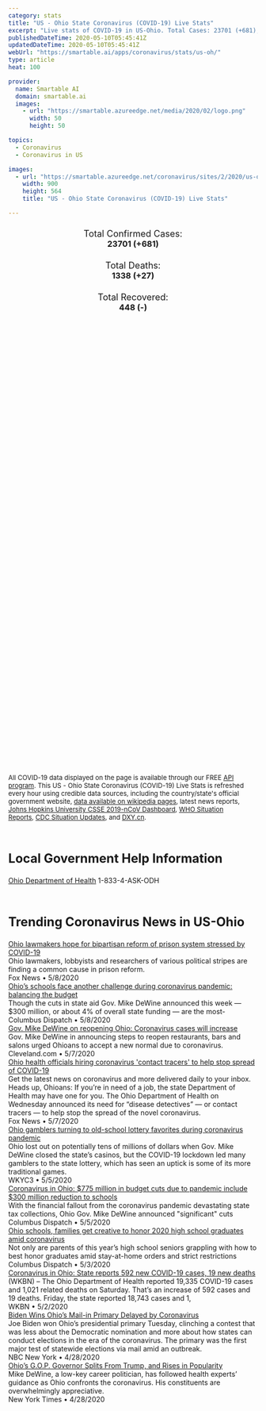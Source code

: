 ```yaml
---
category: stats
title: "US - Ohio State Coronavirus (COVID-19) Live Stats"
excerpt: "Live stats of COVID-19 in US-Ohio. Total Cases: 23701 (+681), Deaths: 1338 (+27), Recoveries: 448(-)."
publishedDateTime: 2020-05-10T05:45:41Z
updatedDateTime: 2020-05-10T05:45:41Z
webUrl: "https://smartable.ai/apps/coronavirus/stats/us-oh/"
type: article
heat: 100

provider:
  name: Smartable AI
  domain: smartable.ai
  images:
    - url: "https://smartable.azureedge.net/media/2020/02/logo.png"
      width: 50
      height: 50

topics:
  - Coronavirus
  - Coronavirus in US

images:
  - url: "https://smartable.azureedge.net/coronavirus/sites/2/2020/us-oh.jpg"
    width: 900
    height: 564
    title: "US - Ohio State Coronavirus (COVID-19) Live Stats"

---
```

<div class="total-stats" style="text-align: center;">
    <h3>
	    <div style="font-size: 18px; font-weight: 400;">Total Confirmed Cases:</div>
	    23701 (<span class='red'>+681</span>)
    </h3>
    <h3>
	    <div style="font-size: 18px; font-weight: 400;">Total Deaths:</div>
	    1338 (<span class='red'>+27</span>)
    </h3>
    <h3>
	    <div style="font-size: 18px; font-weight: 400;">Total Recovered:</div>
	    448 (-)
    </h3>
</div>

<script type="text/javascript" src="https://www.gstatic.com/charts/loader.js"></script>

<div id="time_series_chart" style="width: 100%; height: 400px;"></div>
<script type="text/javascript">
  google.charts.load('current', {'packages':['corechart']});
  google.charts.setOnLoadCallback(drawChart);
  function drawChart() {
    var data = google.visualization.arrayToDataTable([
      ['Date', 'Total Cases', 'Total Deaths', 'Total Recovered'],
      ['1/22/2020', 0, 0, 0],['1/23/2020', 0, 0, 0],['1/24/2020', 0, 0, 0],['1/25/2020', 0, 0, 0],['1/26/2020', 0, 0, 0],['1/27/2020', 0, 0, 0],['1/28/2020', 0, 0, 0],['1/29/2020', 0, 0, 0],['1/30/2020', 0, 0, 0],['1/31/2020', 0, 0, 0],['2/1/2020', 0, 0, 0],['2/2/2020', 0, 0, 0],['2/3/2020', 0, 0, 0],['2/4/2020', 0, 0, 0],['2/5/2020', 0, 0, 0],['2/6/2020', 0, 0, 0],['2/7/2020', 0, 0, 0],['2/8/2020', 0, 0, 0],['2/9/2020', 0, 0, 0],['2/10/2020', 0, 0, 0],['2/11/2020', 0, 0, 0],['2/12/2020', 0, 0, 0],['2/13/2020', 0, 0, 0],['2/14/2020', 0, 0, 0],['2/15/2020', 0, 0, 0],['2/16/2020', 0, 0, 0],['2/17/2020', 0, 0, 0],['2/18/2020', 0, 0, 0],['2/19/2020', 0, 0, 0],['2/20/2020', 0, 0, 0],['2/21/2020', 0, 0, 0],['2/22/2020', 0, 0, 0],['2/23/2020', 0, 0, 0],['2/24/2020', 0, 0, 0],['2/25/2020', 0, 0, 0],['2/26/2020', 0, 0, 0],['2/27/2020', 0, 0, 0],['2/28/2020', 0, 0, 0],['2/29/2020', 0, 0, 0],['3/1/2020', 0, 0, 0],['3/2/2020', 0, 0, 0],['3/3/2020', 0, 0, 0],['3/4/2020', 0, 0, 0],['3/5/2020', 0, 0, 0],['3/6/2020', 0, 0, 0],['3/7/2020', 0, 0, 0],['3/8/2020', 0, 0, 0],['3/9/2020', 0, 0, 0],['3/10/2020', 3, 0, 0],['3/11/2020', 4, 0, 0],['3/12/2020', 5, 0, 0],['3/13/2020', 18, 0, 0],['3/14/2020', 38, 0, 0],['3/15/2020', 37, 0, 0],['3/16/2020', 50, 0, 0],['3/17/2020', 67, 0, 0],['3/18/2020', 89, 0, 0],['3/19/2020', 120, 1, 0],['3/20/2020', 174, 3, 0],['3/21/2020', 248, 3, 0],['3/22/2020', 356, 3, 0],['3/23/2020', 443, 6, 0],['3/24/2020', 567, 8, 0],['3/25/2020', 704, 11, 0],['3/26/2020', 870, 15, 0],['3/27/2020', 1139, 19, 0],['3/28/2020', 1406, 25, 0],['3/29/2020', 1653, 29, 0],['3/30/2020', 1933, 40, 0],['3/31/2020', 2199, 55, 0],['4/1/2020', 2547, 65, 0],['4/2/2020', 2902, 81, 0],['4/3/2020', 3312, 91, 0],['4/4/2020', 3739, 102, 0],['4/5/2020', 4043, 119, 0],['4/6/2020', 4453, 142, 0],['4/7/2020', 4782, 167, 0],['4/8/2020', 5148, 193, 0],['4/9/2020', 5512, 213, 0],['4/10/2020', 5878, 231, 12],['4/11/2020', 6250, 247, 12],['4/12/2020', 6604, 253, 12],['4/13/2020', 6975, 274, 12],['4/14/2020', 7285, 324, 305],['4/15/2020', 7794, 362, 367],['4/16/2020', 8414, 391, 367],['4/17/2020', 9107, 418, 448],['4/18/2020', 10218, 451, 448],['4/19/2020', 11595, 471, 448],['4/20/2020', 12919, 509, 448],['4/21/2020', 13725, 557, 448],['4/22/2020', 14117, 610, 448],['4/23/2020', 14694, 656, 448],['4/24/2020', 15173, 693, 448],['4/25/2020', 15590, 712, 448],['4/26/2020', 15974, 732, 448],['4/27/2020', 16349, 759, 448],['4/28/2020', 16781, 804, 448],['4/29/2020', 17309, 940, 448],['4/30/2020', 18032, 981, 448],['5/1/2020', 18670, 996, 448],['5/2/2020', 19345, 1026, 448],['5/3/2020', 19920, 1042, 448],['5/4/2020', 20477, 1060, 448],['5/5/2020', 20972, 1136, 448],['5/6/2020', 21579, 1227, 448],['5/7/2020', 22134, 1276, 448],['5/8/2020', 23020, 1311, 448],['5/9/2020', 23701, 1338, 448],
    ]);
    var options = {
      curveType: 'none',
      chartArea: {'width': '80%', 'height': '80%'},
      legend: { position: 'top' },
      lineWidth: 5,
      colors: ['#f60109', '#444444', '#81B71F']
    };
    var chart = new google.visualization.LineChart(document.getElementById('time_series_chart'));
    chart.draw(data, options);
  }
</script>

<div id="geo_chart" style="width: 100%; height: 500px;"></div>
<script type="text/javascript">
  google.charts.load('current', {
    'packages':['geochart'],
    'mapsApiKey': 'AIzaSyDk1HhVhLaveyKrUhhHZ5YwzIpEcbdal6U'
  });
  google.charts.setOnLoadCallback(drawRegionsMap);
  function drawRegionsMap() {
    var data = google.visualization.arrayToDataTable([
      ['LATITUDE', 'LONGITUDE', 'DESCRIPTION', 'Total Cases', 'Total Deaths'],
      [40.8307, -84.0846, "Allen", 144, 29],[40.6584, -82.3144, "Ashland", 14, 0],[41.5364, -80.8597, "Ashtabula", 190, 18],[39.4016, -81.9549, "Athens", 5, 1],[40.5558, -84.0796, "Auglaize", 42, 3],[40.0105, -80.8814, "Belmont", 229, 7],[39.0293, -83.9267, "Brown", 16, 1],[39.4791, -84.462, "Butler", 436, 13],[40.555, -81.1992, "Carroll", 23, 1],[40.127, -83.9644, "Champaign", 17, 1],[39.9295, -83.6139, "Clark", 90, 3],[39.2123, -84.3001, "Clermont", 122, 3],[39.5523, -83.7856, "Clinton", 33, 0],[40.8871, -80.6749, "Columbiana", 319, 35],[40.2618, -81.848, "Coshocton", 19, 0],[40.7924, -82.8568, "Crawford", 71, 1],[41.4339, -81.6758, "Cuyahoga", 2755, 145],[40.1157, -84.4966, "Darke", 84, 14],[41.2944, -84.7648, "Defiance", 26, 1],[40.2219, -82.8802, "Delaware", 211, 4],[41.2883, -82.5995, "Erie", 79, 3],[39.6049, -82.8235, "Fairfield", 177, 3],[39.6079, -83.3953, "Fayette", 27, 0],[40.0251, -82.8637, "Franklin", 3710, 114],[41.7113, -83.9057, "Fulton", 30, 0],[38.9776, -82.3374, "Gallia", 6, 1],[41.4318, -81.3351, "Geauga", 189, 19],[39.731, -84.0624, "Greene", 53, 5],[39.1063, -84.3703, "Hamilton", 1731, 100],[40.8995, -83.7271, "Hancock", 39, 1],[39.2123, -83.6113, "Highland", 12, 1],[40.5628, -81.8011, "Holmes", 7, 1],[41.0796, -82.4066, "Huron", 38, 1],[40.2701, -80.6318, "Jefferson", 54, 2],[40.4784, -82.5485, "Knox", 20, 1],[41.6581, -81.4323, "Lake", 194, 8],[38.4375, -82.3818, "Lawrence", 25, 0],[39.95, -82.5985, "Licking", 162, 7],[40.516, -83.8875, "Logan", 23, 0],[41.2665, -82.304, "Lorain", 543, 44],[41.4906, -83.8747, "Lucas", 1710, 164],[39.733, -83.4765, "Madison", 81, 3],[40.9042, -80.9524, "Mahoning", 1104, 122],[40.4598, -83.0848, "Marion", 2381, 13],[41.0349, -82.0123, "Medina", 193, 17],[40.6915, -84.6502, "Mercer", 66, 1],[40.1504, -84.2438, "Miami", 244, 27],[39.8393, -84.4176, "Montgomery", 369, 12],[40.1376, -82.0119, "Muskingum", 25, 0],[41.5094, -82.9383, "Ottawa", 46, 2],[39.5705, -82.9471, "Pickaway", 1844, 23],[39.1256, -82.9836, "Pike", 5, 0],[41.3118, -81.345, "Portage", 274, 46],[39.8564, -84.7922, "Preble", 28, 2],[40.68, -82.5793, "Richland", 113, 2],[39.4647, -82.7456, "Ross", 49, 2],[41.4216, -83.221, "Sandusky", 48, 7],[41.2355, -82.8592, "Seneca", 14, 1],[40.2891, -84.1667, "Shelby", 31, 1],[40.8685, -81.2519, "Stark", 479, 67],[41.1386, -81.4344, "Summit", 880, 78],[41.3421, -80.5277, "Trumbull", 404, 36],[40.2761, -81.5949, "Tuscarawas", 196, 1],[40.3534, -83.2628, "Union", 28, 0],[40.7852, -84.4559, "Van Wert", 3, 0],[39.5022, -83.9984, "Warren", 202, 13],[39.4739, -81.468, "Washington", 113, 17],[40.9764, -81.9, "Wayne", 188, 42],[41.2846, -83.8438, "Wood", 222, 29],[40.9517, -83.1709, "Wyandot", 27, 2],[39.6063, -82.2046, "Perry", 13, 1],[40.5533, -82.8279, "Morrow", 84, 1],[40.1508, -81.5758, "Guernsey", 21, 0],[40.788, -83.643, "Hardin", 27, 0],[41.5026, -84.4183, "Williams", 44, 1],[39.7631, -81.1168, "Monroe", 8, 0],[38.8618, -82.8552, "Scioto", 15, 0],[40.9205, -84.0597, "Putnam", 76, 13],[41.019, -84.4775, "Paulding", 9, 0],[39.5489, -81.7944, "Morgan", 5, 0],[38.9984, -81.9686, "Meigs", 3, 0],[39.1172, -82.5375, "Jackson", 7, 0],[41.4387, -84.2554, "Henry", 8, 0],[39.7888, -81.5565, "Noble", 6, 0],[38.9463, -83.4094, "Adams", 6, 0],[39.4719, -82.7374, "Hocking", 20, 1],[40.3265, -80.8954, "Harrison", 6, 0],[39.2875595, -82.5185837, "Vinton", 11, 0],
    ]);
    var options = {
      backgroundColor: {fill:'transparent',stroke:'#FFF' ,strokeWidth:0 }, 
      displayMode: 'markers',
      region: 'US-OH', 
      resolution: 'metros',
      colorAxis: {colors: ['#F27D81', '#f60109']},
      sizeAxis: {minSize:3,  maxSize:12},
    };
    var chart = new google.visualization.GeoChart(document.getElementById('geo_chart'));
    chart.draw(data, options);
  };
</script>

<div id="geo_table"></div>
<script type="text/javascript">
  google.charts.load('current', {'packages':['table']});
  google.charts.setOnLoadCallback(drawTable);
  function drawTable() {
    var data = new google.visualization.DataTable();
    data.addColumn('string', 'Location');
    data.addColumn('number', 'Total Cases');
    data.addColumn('number', 'New Cases');
    data.addColumn('number', 'Active Cases');
    data.addColumn('number', 'Total Deaths');
    data.addColumn('number', 'New Deaths');
    data.addColumn('number', 'Total Recovered');
    data.addRows([
      [{v:"Allen", f:"Allen"}, 144, 5, 115, 29, 0, 0],[{v:"Ashland", f:"Ashland"}, 14, 2, 14, 0, 0, 0],[{v:"Ashtabula", f:"Ashtabula"}, 190, 18, 172, 18, 0, 0],[{v:"Athens", f:"Athens"}, 5, 1, 4, 1, 0, 0],[{v:"Auglaize", f:"Auglaize"}, 42, 0, 39, 3, 0, 0],[{v:"Belmont", f:"Belmont"}, 229, 13, 210, 7, 0, 12],[{v:"Brown", f:"Brown"}, 16, 0, 15, 1, 0, 0],[{v:"Butler", f:"Butler"}, 436, 32, 423, 13, 1, 0],[{v:"Carroll", f:"Carroll"}, 23, 0, 22, 1, 0, 0],[{v:"Champaign", f:"Champaign"}, 17, 1, 16, 1, 0, 0],[{v:"Clark", f:"Clark"}, 90, 10, 87, 3, 1, 0],[{v:"Clermont", f:"Clermont"}, 122, 2, 119, 3, 0, 0],[{v:"Clinton", f:"Clinton"}, 33, 0, 33, 0, 0, 0],[{v:"Columbiana", f:"Columbiana"}, 319, 6, 284, 35, 2, 0],[{v:"Coshocton", f:"Coshocton"}, 19, 0, 10, 0, 0, 9],[{v:"Crawford", f:"Crawford"}, 71, 2, 59, 1, 0, 11],[{v:"Cuyahoga", f:"Cuyahoga"}, 2755, 87, 2386, 145, 2, 224],[{v:"Darke", f:"Darke"}, 84, 2, 70, 14, 0, 0],[{v:"Defiance", f:"Defiance"}, 26, 5, 25, 1, 0, 0],[{v:"Delaware", f:"Delaware"}, 211, 12, 207, 4, 0, 0],[{v:"Erie", f:"Erie"}, 79, 1, 76, 3, 0, 0],[{v:"Fairfield", f:"Fairfield"}, 177, 6, 149, 3, 0, 25],[{v:"Fayette", f:"Fayette"}, 27, 4, 27, 0, 0, 0],[{v:"Franklin", f:"Franklin"}, 3710, 95, 3596, 114, 6, 0],[{v:"Fulton", f:"Fulton"}, 30, 0, 30, 0, 0, 0],[{v:"Gallia", f:"Gallia"}, 6, 0, 5, 1, 0, 0],[{v:"Geauga", f:"Geauga"}, 189, 2, 170, 19, 0, 0],[{v:"Greene", f:"Greene"}, 53, 1, 48, 5, 0, 0],[{v:"Hamilton", f:"Hamilton"}, 1731, 67, 1631, 100, 0, 0],[{v:"Hancock", f:"Hancock"}, 39, 0, 38, 1, 0, 0],[{v:"Highland", f:"Highland"}, 12, 1, 7, 1, 0, 4],[{v:"Holmes", f:"Holmes"}, 7, 0, 6, 1, 0, 0],[{v:"Huron", f:"Huron"}, 38, 1, 29, 1, 0, 8],[{v:"Jefferson", f:"Jefferson"}, 54, 4, 46, 2, 0, 6],[{v:"Knox", f:"Knox"}, 20, 0, 19, 1, 0, 0],[{v:"Lake", f:"Lake"}, 194, 2, 186, 8, 0, 0],[{v:"Lawrence", f:"Lawrence"}, 25, 0, 25, 0, 0, 0],[{v:"Licking", f:"Licking"}, 162, 12, 124, 7, 0, 31],[{v:"Logan", f:"Logan"}, 23, 0, 23, 0, 0, 0],[{v:"Lorain", f:"Lorain"}, 543, 6, 459, 44, 0, 40],[{v:"Lucas", f:"Lucas"}, 1710, 45, 1546, 164, 3, 0],[{v:"Madison", f:"Madison"}, 81, 3, 78, 3, 0, 0],[{v:"Mahoning", f:"Mahoning"}, 1104, 17, 982, 122, 3, 0],[{v:"Marion", f:"Marion"}, 2381, 15, 2368, 13, 0, 0],[{v:"Medina", f:"Medina"}, 193, 3, 176, 17, 0, 0],[{v:"Mercer", f:"Mercer"}, 66, 4, 61, 1, 0, 4],[{v:"Miami", f:"Miami"}, 244, 68, 217, 27, 0, 0],[{v:"Montgomery", f:"Montgomery"}, 369, 13, 357, 12, 0, 0],[{v:"Muskingum", f:"Muskingum"}, 25, 1, 25, 0, 0, 0],[{v:"Ottawa", f:"Ottawa"}, 46, 1, 44, 2, 0, 0],[{v:"Pickaway", f:"Pickaway"}, 1844, 2, 1803, 23, 0, 18],[{v:"Pike", f:"Pike"}, 5, 1, 5, 0, 0, 0],[{v:"Portage", f:"Portage"}, 274, 2, 228, 46, 0, 0],[{v:"Preble", f:"Preble"}, 28, 1, 26, 2, 0, 0],[{v:"Richland", f:"Richland"}, 113, 10, 97, 2, 0, 14],[{v:"Ross", f:"Ross"}, 49, 0, 47, 2, 0, 0],[{v:"Sandusky", f:"Sandusky"}, 48, 1, 41, 7, 0, 0],[{v:"Seneca", f:"Seneca"}, 14, 0, 8, 1, 0, 5],[{v:"Shelby", f:"Shelby"}, 31, 0, 18, 1, 0, 12],[{v:"Stark", f:"Stark"}, 479, 15, 412, 67, 5, 0],[{v:"Summit", f:"Summit"}, 880, 13, 802, 78, 4, 0],[{v:"Trumbull", f:"Trumbull"}, 404, 12, 368, 36, 0, 0],[{v:"Tuscarawas", f:"Tuscarawas"}, 196, 28, 178, 1, 0, 17],[{v:"Union", f:"Union"}, 28, 0, 28, 0, 0, 0],[{v:"Van Wert", f:"Van Wert"}, 3, 0, 1, 0, 0, 2],[{v:"Warren", f:"Warren"}, 202, 11, 189, 13, 0, 0],[{v:"Washington", f:"Washington"}, 113, 2, 96, 17, 0, 0],[{v:"Wayne", f:"Wayne"}, 188, 5, 146, 42, 0, 0],[{v:"Wood", f:"Wood"}, 222, 2, 193, 29, 0, 0],[{v:"Wyandot", f:"Wyandot"}, 27, 1, 25, 2, 0, 0],[{v:"Perry", f:"Perry"}, 13, 0, 9, 1, 0, 3],[{v:"Morrow", f:"Morrow"}, 84, 0, 83, 1, 0, 0],[{v:"Guernsey", f:"Guernsey"}, 21, 1, 21, 0, 0, 0],[{v:"Hardin", f:"Hardin"}, 27, 0, 27, 0, 0, 0],[{v:"Williams", f:"Williams"}, 44, 0, 43, 1, 0, 0],[{v:"Monroe", f:"Monroe"}, 8, 0, 8, 0, 0, 0],[{v:"Scioto", f:"Scioto"}, 15, 0, 15, 0, 0, 0],[{v:"Putnam", f:"Putnam"}, 76, 1, 63, 13, 0, 0],[{v:"Paulding", f:"Paulding"}, 9, 1, 9, 0, 0, 0],[{v:"Morgan", f:"Morgan"}, 5, 0, 5, 0, 0, 0],[{v:"Meigs", f:"Meigs"}, 3, 0, 3, 0, 0, 0],[{v:"Jackson", f:"Jackson"}, 7, 0, 7, 0, 0, 0],[{v:"Henry", f:"Henry"}, 8, 0, 8, 0, 0, 0],[{v:"Noble", f:"Noble"}, 6, 0, 6, 0, 0, 0],[{v:"Adams", f:"Adams"}, 6, 1, 3, 0, 0, 3],[{v:"Hocking", f:"Hocking"}, 20, 0, 19, 1, 0, 0],[{v:"Harrison", f:"Harrison"}, 6, 0, 6, 0, 0, 0],[{v:"Vinton", f:"Vinton"}, 11, 1, 11, 0, 0, 0],
    ]);
    data.setProperty(0, 0, 'style', 'min-width:100px');
    var table = new google.visualization.Table(document.getElementById('geo_table'));
    table.draw(data, {allowHtml: true, sortColumn: 2, sortAscending: false, width: '660px', height: '100%'});
  }
</script>

<span style="font-size: 13px">All COVID-19 data displayed on the page is available through our FREE <a href="https://developer.smartable.ai">API program</a>. This US - Ohio State Coronavirus (COVID-19) Live Stats is refreshed every hour using credible data sources, including the country/state's official government website, <a href="https://en.wikipedia.org/wiki/2019%E2%80%9320_coronavirus_pandemic" target="_blank">data available on wikipedia pages</a>, latest news reports, <a href="https://systems.jhu.edu/research/public-health/ncov/" target="_blank">Johns Hopkins University CSSE 2019-nCoV Dashboard</a>, <a href="https://www.who.int/emergencies/diseases/novel-coronavirus-2019/situation-reports" target="_blank">WHO Situation Reports</a>, <a href="https://www.cdc.gov/coronavirus/2019-ncov/index.html" target="_blank">CDC Situation Updates</a>, and <a href="https://ncov.dxy.cn/ncovh5/view/pneumonia" target="_blank">DXY.cn</a>.</span>

<h2 id="news" class="center" style="margin-top: 60px; font-size: 25px;">Local Government Help Information</h2>
<div class="info center">
<a href="https://odh.ohio.gov/wps/portal/gov/odh/media-center/ODH-News-Releases/COVID-19-ODH-Call-center" target="_blank">Ohio Department of Health</a> 1-833-4-ASK-ODH
</div>
<h2 id="news" class="center" style="margin-top: 60px; font-size: 25px;">Trending Coronavirus News in US-Ohio</h2>
<div class="row">
<div class="col-md-6 col-sm-12">
  <div class="content-card">
	<a href="https://www.foxnews.com/politics/ohio-prison-reform-system-covid-19"><div class="card-image" style="background-image: url(https://a57.foxnews.com/static.foxnews.com/foxnews.com/content/uploads/2020/05/640/320/Rep.-Diane-Grendell-.jpg?ve=1&tl=1)"></div></a>
	<div class="content">
		<div class="card-title"><a href="https://www.foxnews.com/politics/ohio-prison-reform-system-covid-19">Ohio lawmakers hope for bipartisan reform of prison system stressed by COVID-19</a></div>
		<div class="card-excerpt">Ohio lawmakers, lobbyists and researchers of various political stripes are finding a common cause in prison reform.</div>
		<div class="card-meta">
			<span class="card-provider">Fox News</span> • <span class="card-date">5/8/2020</span>
		</div>
	</div>
  </div>
</div>
<div class="col-md-6 col-sm-12">
  <div class="content-card">
	<a href="https://www.dispatch.com/news/20200508/ohiorsquos-schools-face-another-challenge-during-coronavirus-pandemic-balancing-budget"><div class="card-image" style="background-image: url(https://www.dispatch.com/apps/pbcsi.dll/bilde?Site=OH&Date=20200508&Category=NEWS&ArtNo=200508866&Ref=AR)"></div></a>
	<div class="content">
		<div class="card-title"><a href="https://www.dispatch.com/news/20200508/ohiorsquos-schools-face-another-challenge-during-coronavirus-pandemic-balancing-budget">Ohio’s schools face another challenge during coronavirus pandemic: balancing the budget</a></div>
		<div class="card-excerpt">Though the cuts in state aid Gov. Mike DeWine announced this week — $300 million, or about 4% of overall state funding — are the most-</div>
		<div class="card-meta">
			<span class="card-provider">Columbus Dispatch</span> • <span class="card-date">5/8/2020</span>
		</div>
	</div>
  </div>
</div>
<div class="col-md-6 col-sm-12">
  <div class="content-card">
	<a href="https://www.cleveland.com/metro/2020/05/gov-mike-dewine-on-reopening-ohio-coronavirus-cases-will-increase.html"><div class="card-image" style="background-image: url(https://arc-anglerfish-arc2-prod-advancelocal.s3.amazonaws.com/public/P4R7CCUJ5JD2PIZNMLCNTLL74M.jpg)"></div></a>
	<div class="content">
		<div class="card-title"><a href="https://www.cleveland.com/metro/2020/05/gov-mike-dewine-on-reopening-ohio-coronavirus-cases-will-increase.html">Gov. Mike DeWine on reopening Ohio: Coronavirus cases will increase</a></div>
		<div class="card-excerpt">Gov. Mike DeWine in announcing steps to reopen restaurants, bars and salons urged Ohioans to accept a new normal due to coronavirus.</div>
		<div class="card-meta">
			<span class="card-provider">Cleveland.com</span> • <span class="card-date">5/7/2020</span>
		</div>
	</div>
  </div>
</div>
<div class="col-md-6 col-sm-12">
  <div class="content-card">
	<a href="https://www.foxnews.com/health/ohio-health-officials-hiring-coronavirus-contact-tracers-stop-spread-covid-19"><div class="card-image" style="background-image: url(https://a57.foxnews.com/static.foxnews.com/foxnews.com/content/uploads/2020/05/640/320/iStock-1179336021.jpg?ve=1&tl=1)"></div></a>
	<div class="content">
		<div class="card-title"><a href="https://www.foxnews.com/health/ohio-health-officials-hiring-coronavirus-contact-tracers-stop-spread-covid-19">Ohio health officials hiring coronavirus 'contact tracers' to help stop spread of COVID-19</a></div>
		<div class="card-excerpt">Get the latest news on coronavirus and more delivered daily to your inbox.  Heads up, Ohioans: If you’re in need of a job, the state Department of Health may have one for you. The Ohio Department of Health on Wednesday announced its need for “disease detectives” — or contact tracers — to help stop the spread of the novel coronavirus.</div>
		<div class="card-meta">
			<span class="card-provider">Fox News</span> • <span class="card-date">5/7/2020</span>
		</div>
	</div>
  </div>
</div>
<div class="col-md-6 col-sm-12">
  <div class="content-card">
	<a href="https://www.wkyc.com/article/news/lottery/ohio-gamblers-turning-to-old-school-lottery-favorites/95-82c1bba5-cc21-46f9-aac9-0b2a35573e80"><div class="card-image" style="background-image: url(https://media.wkyc.com/assets/WKYC/images/46232b3a-acff-4611-92b5-12a4529b72e6/46232b3a-acff-4611-92b5-12a4529b72e6_1140x641.jpg)"></div></a>
	<div class="content">
		<div class="card-title"><a href="https://www.wkyc.com/article/news/lottery/ohio-gamblers-turning-to-old-school-lottery-favorites/95-82c1bba5-cc21-46f9-aac9-0b2a35573e80">Ohio gamblers turning to old-school lottery favorites during coronavirus pandemic</a></div>
		<div class="card-excerpt">Ohio lost out on potentially tens of millions of dollars when Gov. Mike DeWine closed the state’s casinos, but the COVID-19 lockdown led many gamblers to the state lottery, which has seen an uptick is some of its more traditional games.</div>
		<div class="card-meta">
			<span class="card-provider">WKYC3</span> • <span class="card-date">5/5/2020</span>
		</div>
	</div>
  </div>
</div>
<div class="col-md-6 col-sm-12">
  <div class="content-card">
	<a href="https://www.dispatch.com/news/20200505/coronavirus-in-ohio-775-million-in-budget-cuts-due-to-pandemic-include-300-million-reduction-to-schools"><div class="card-image" style="background-image: url(https://www.dispatch.com/apps/pbcsi.dll/bilde?Site=OH&Date=20200505&Category=NEWS&ArtNo=200509370&Ref=AR)"></div></a>
	<div class="content">
		<div class="card-title"><a href="https://www.dispatch.com/news/20200505/coronavirus-in-ohio-775-million-in-budget-cuts-due-to-pandemic-include-300-million-reduction-to-schools">Coronavirus in Ohio: $775 million in budget cuts due to pandemic include $300 million reduction to schools</a></div>
		<div class="card-excerpt">With the financial fallout from the coronavirus pandemic devastating state tax collections, Ohio Gov. Mike DeWine announced "significant" cuts</div>
		<div class="card-meta">
			<span class="card-provider">Columbus Dispatch</span> • <span class="card-date">5/5/2020</span>
		</div>
	</div>
  </div>
</div>
<div class="col-md-6 col-sm-12">
  <div class="content-card">
	<a href="https://www.dispatch.com/news/20200503/ohio-schools-families-get-creative-to-honor-2020-high-school-graduates-amid-coronavirus"><div class="card-image" style="background-image: url(https://www.dispatch.com/apps/pbcsi.dll/bilde?Site=OH&Date=20200503&Category=NEWS&ArtNo=200509678&Ref=AR)"></div></a>
	<div class="content">
		<div class="card-title"><a href="https://www.dispatch.com/news/20200503/ohio-schools-families-get-creative-to-honor-2020-high-school-graduates-amid-coronavirus">Ohio schools, families get creative to honor 2020 high school graduates amid coronavirus</a></div>
		<div class="card-excerpt">Not only are parents of this year’s high school seniors grappling with how to best honor graduates amid stay-at-home orders and strict restrictions</div>
		<div class="card-meta">
			<span class="card-provider">Columbus Dispatch</span> • <span class="card-date">5/3/2020</span>
		</div>
	</div>
  </div>
</div>
<div class="col-md-6 col-sm-12">
  <div class="content-card">
	<a href="https://www.wkbn.com/news/coronavirus/coronavirus-in-ohio-state-reports-592-new-covid-19-cases-19-new-deaths/"><div class="card-image" style="background-image: url(https://www.wkbn.com/wp-content/uploads/sites/48/2020/03/coronavirus-covid-19-generic-1-1.jpg?w=960&h=540&crop=1&resize=1280,720)"></div></a>
	<div class="content">
		<div class="card-title"><a href="https://www.wkbn.com/news/coronavirus/coronavirus-in-ohio-state-reports-592-new-covid-19-cases-19-new-deaths/">Coronavirus in Ohio: State reports 592 new COVID-19 cases, 19 new deaths</a></div>
		<div class="card-excerpt">(WKBN) – The Ohio Department of Health reported 19,335 COVID-19 cases and 1,021 related deaths on Saturday. That’s an increase of 592 cases and 19 deaths. Friday, the state reported 18,743 cases and 1,</div>
		<div class="card-meta">
			<span class="card-provider">WKBN</span> • <span class="card-date">5/2/2020</span>
		</div>
	</div>
  </div>
</div>
<div class="col-md-6 col-sm-12">
  <div class="content-card">
	<a href="https://www.nbcnewyork.com/news/politics/biden-wins-ohios-mail-in-primary-delayed-by-coronavirus/2394013/"><div class="card-image" style="background-image: url(https://media.nbcnewyork.com/2019/09/GettyImages-1211222458.jpg?resize=1200%2C675)"></div></a>
	<div class="content">
		<div class="card-title"><a href="https://www.nbcnewyork.com/news/politics/biden-wins-ohios-mail-in-primary-delayed-by-coronavirus/2394013/">Biden Wins Ohio’s Mail-in Primary Delayed by Coronavirus</a></div>
		<div class="card-excerpt">Joe Biden won Ohio’s presidential primary Tuesday, clinching a contest that was less about the Democratic nomination and more about how states can conduct elections in the era of the coronavirus. The primary was the first major test of statewide elections via mail amid an outbreak.</div>
		<div class="card-meta">
			<span class="card-provider">NBC New York</span> • <span class="card-date">4/28/2020</span>
		</div>
	</div>
  </div>
</div>
<div class="col-md-6 col-sm-12">
  <div class="content-card">
	<a href="https://www.nytimes.com/2020/04/28/us/politics/mike-dewine-ohio-coronavirus.html"><div class="card-image" style="background-image: url(https://static01.nyt.com/images/2020/04/28/us/politics/28dewine-01/28dewine-01-facebookJumbo.jpg)"></div></a>
	<div class="content">
		<div class="card-title"><a href="https://www.nytimes.com/2020/04/28/us/politics/mike-dewine-ohio-coronavirus.html">Ohio’s G.O.P. Governor Splits From Trump, and Rises in Popularity</a></div>
		<div class="card-excerpt">Mike DeWine, a low-key career politician, has followed health experts’ guidance as Ohio confronts the coronavirus. His constituents are overwhelmingly appreciative.</div>
		<div class="card-meta">
			<span class="card-provider">New York Times</span> • <span class="card-date">4/28/2020</span>
		</div>
	</div>
  </div>
</div>

</div>

